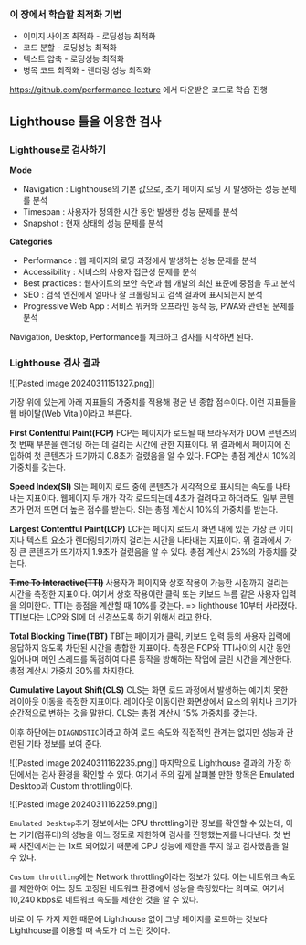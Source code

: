 ### 이 장에서 학습할 최적화 기법
- 이미지 사이즈 최적화 - 로딩성능 최적화
- 코드 분할 - 로딩성능 최적화
- 텍스트 압축 - 로딩성능 최적화
- 병목 코드 최적화 - 렌더링 성능 최적화

https://github.com/performance-lecture 에서 다운받은 코드로 학습 진행

## Lighthouse 툴을 이용한 검사

### Lighthouse로 검사하기

**Mode**
- Navigation : Lighthouse의 기본 값으로, 초기 페이지 로딩 시 발생하는 성능 문제를 분석
- Timespan : 사용자가 정의한 시간 동안 발생한 성능 문제를 분석
- Snapshot : 현재 상태의 성능 문제를 분석

**Categories**
- Performance : 웹 페이지의 로딩 과정에서 발생하는 성능 문제를 분석
- Accessibility : 서비스의 사용자 접근성 문제를 분석
- Best practices : 웹사이트의 보안 측면과 웹 개발의 최신 표준에 중점을 두고 분석
- SEO : 검색 엔진에서 얼마나 잘 크롤링되고 검색 결과에 표시되는지 분석
- Progressive Web App : 서비스 워커와 오프라인 동작 등, PWA와 관련된 문제를 분석

Navigation, Desktop, Performance를 체크하고 검사를 시작하면 된다.

### Lighthouse 검사 결과
![[Pasted image 20240311151327.png]]

가장 위에 있는게 아래 지표들의 가중치를 적용해 평균 낸 종합 점수이다. 이런 지표들을 웹 바이탈(Web Vital)이라고 부른다.

**First Contentful Paint(FCP)**
FCP는 페이지가 로드될 때 브라우저가 DOM 콘텐츠의 첫 번째 부분을 렌더링 하는 데 걸리는 시간에 관한 지표이다. 위 결과에서 페이지에 진입하여 첫 콘텐츠가 뜨기까지 0.8초가 걸렸음을 알 수 있다. FCP는 총점 계산시 10%의 가중치를 갖는다.

**Speed Index(SI)**
SI는 페이지 로드 중에 콘텐츠가 시각적으로 표시되는 속도를 나타내는 지표이다. 웹페이지 두 개가 각각 로드되는데 4초가 걸려다고 하더라도, 일부 콘텐츠가 먼저 뜨면 더 높은 점수를 받는다. SI는 총점 계산시 10%의 가중치를 받는다.

**Largest Contentful Paint(LCP)**
LCP는 페이지 로드시 화면 내에 있는 가장 큰 이미지나 텍스트 요소가 렌더링되기까지 걸리는 시간을 나타내는 지표이다. 위 결과에서 가장 큰 콘텐츠가 뜨기까지 1.9초가 걸렸음을 알 수 있다. 총점 계산시 25%의 가중치를 갖는다.

~~**Time To Interactive(TTI)**~~
 사용자가 페이지와 상호 작용이 가능한 시점까지 걸리는 시간을 측정한 지표이다. 여기서 상호 작용이란 클릭 또는 키보드 누름 같은 사용자 입력을 의미한다. TTI는 총점을 계산할 때 10%를 갖는다.
 => lighthouse 10부터 사라졌다. TTI보다는 LCP와 SI에 더 신경쓰도록 하기 위해서 라고 한다.

**Total Blocking Time(TBT)**
TBT는 페이지가 클릭, 키보드 입력 등의 사용자 입력에 응답하지 않도록 차단된 시간을 총합한 지표이다. 측정은 FCP와 TTI사이의 시간 동안 일어나며 메인 스레드를 독점하여 다른 동작을 방해하는 작업에 글린 시간을 계산한다. 총점 계산시 가중치 30%를 차지한다.

**Cumulative Layout Shift(CLS)**
CLS는 화면 로드 과정에서 발생하는 예기치 못한 레이아웃 이동을 측정한 지표이다. 레이아웃 이동이란 화면상에서 요소의 위치나 크기가 순간적으로 변하는 것을 말한다. CLS는 총점 계산시 15% 가중치를 갖는다.

이후 하단에는 `DIAGNOSTIC`이라고 하여 로드 속도와 직접적인 관계는 없지만 성능과 관련된 기타 정보를 보여 준다. 


![[Pasted image 20240311162235.png]]
마지막으로 Lighthouse 결과의 가장 하단에서는 검사 환경을 확인할 수 있다. 여기서 주의 깊게 살펴볼 만한 항목은 Emulated Desktop과 Custom throttling이다. 

![[Pasted image 20240311162259.png]]

`Emulated Desktop`추가 정보에서는 CPU throttling이란 정보를 확인할 수 있는데, 이는 기기(컴퓨터)의 성능을 어느 정도로 제한하여 검사를 진행했는지를 나타낸다. 첫 번째 사진에서는 는 1x로 되어있기 때문에 CPU 성능에 제한을 두지 않고 검사했음을 알 수 있다.

`Custom throttling`에는 Network throttling이라는 정보가 있다. 이는 네트워크 속도를 제한하여 어느 정도 고정된 네트워크 환경에서 성능을 측정했다는 의미로, 여기서 10,240 kbps로 네트워크 속도를 제한한 것을 알 수 있다. 

바로 이 두 가지 제한 때문에 Lighthouse 없이 그냥 페이지를 로드하는 것보다 Lighthouse를 이용할 때 속도가 더 느린 것이다.  






























